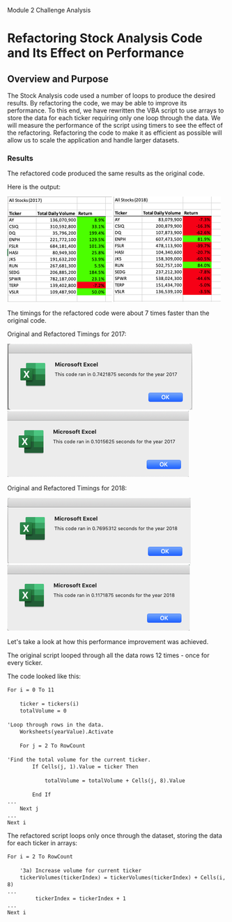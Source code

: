 Module 2 Challenge Analysis

# Refactoring Stock Analysis Code and Its Effect on Performance

## Overview and Purpose
The Stock Analysis code used a number of loops to produce the desired results.  By refactoring the code, we may be able to improve its performance.  To this end, we have rewritten the VBA script to use arrays to store the data for each ticker requiring only one loop through the data.  We will measure the performance of the script using timers to see the effect of the refactoring.  Refactoring the code to make it as efficient as possible will allow us to scale the application and handle larger datasets.

### Results
The refactored code produced the same results as the original code. 

Here is the output:

<img src=/Resources/Refactored_Output_2017.png></img>
<img src=/Resources/Refactored_Output_2018.png></img>

The timings for the refactored code were about 7 times faster than the original code.

Original and Refactored Timings for 2017:

<img src=/Resources/Unrefactored_Timing_2017.png></img>
<img src=/Resources/VBA_Challenge_2017.png></img>

Original and Refactored Timings for 2018:

<img src=/Resources/Unrefactored_Timing_2018.png></img>
<img src=/Resources/VBA_Challenge_2018.png></img>

Let's take a look at how this performance improvement was achieved.

The original script looped through all the data rows 12 times - once for every ticker.

The code looked like this:

    For i = 0 To 11
    
        ticker = tickers(i)
        totalVolume = 0
        
    'Loop through rows in the data.
        Worksheets(yearValue).Activate
            
        For j = 2 To RowCount
            
    'Find the total volume for the current ticker.
            If Cells(j, 1).Value = ticker Then
                
                totalVolume = totalVolume + Cells(j, 8).Value
                
            End If
    ...
        Next j
    ...
    Next i

The refactored script loops only once through the dataset, storing the data for each ticker in arrays:

    For i = 2 To RowCount

        '3a) Increase volume for current ticker
        tickerVolumes(tickerIndex) = tickerVolumes(tickerIndex) + Cells(i, 8)
    ...  
             tickerIndex = tickerIndex + 1
    ...           
    Next i



